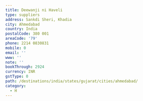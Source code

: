 ```yaml
---
title: Deewanji ni Haveli
type: suppliers
address: Sankdi Sheri, Khadia
city: Ahmedabad
country: India
postalCode: 380 001
areaCode: '79'
phone: 2214 0830831
mobile: 0
email: ''
www: ''
note: ''
bookThrough: 2924
currency: INR
gstType: 0
path: /destinations/india/states/gujarat/cities/ahmedabad/
category:
  - H
---
```


